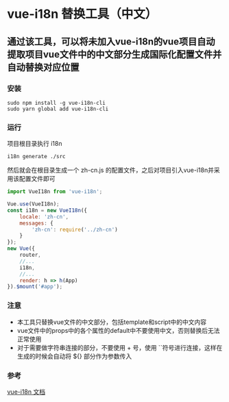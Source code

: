# vue-i18n 替换工具（中文）
##  通过该工具，可以将未加入vue-i18n的vue项目自动提取项目vue文件中的中文部分生成国际化配置文件并自动替换对应位置
### 安装
```
sudo npm install -g vue-i18n-cli
sudo yarn global add vue-i18n-cli
```
### 运行

项目根目录执行 i18n
```
i18n generate ./src
```
然后就会在根目录生成一个 zh-cn.js 的配置文件，之后对项目引入vue-i18n并采用该配置文件即可

```javascript
import VueI18n from 'vue-i18n';

Vue.use(VueI18n);
const i18n = new VueI18n({
	locale: 'zh-cn',
	messages: {
		'zh-cn': require('../zh-cn')
	}
});
new Vue({
	router,
	//...
	i18n,
	//...
	render: h => h(App)
}).$mount('#app');
```
### 注意

-   本工具只替换vue文件的中文部分，包括template和script中的中文内容
-   vue文件中的props中的各个属性的default中不要使用中文，否则替换后无法正常使用
-   对于需要做字符串连接的部分，不要使用 + 号，使用 \`\`符号进行连接，这样在生成的时候会自动将 ${} 部分作为参数传入

### 参考
[vue-i18n 文档](https://kazupon.github.io/vue-i18n/)